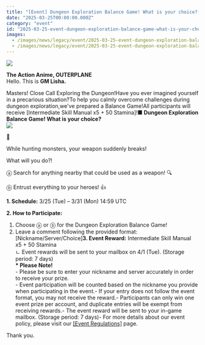 ```yaml
---
title: "[Event] Dungeon Exploration Balance Game! What is your choice?(Completed)"
date: "2025-03-25T00:00:00.000Z"
category: "event"
id: "2025-03-25-event-dungeon-exploration-balance-game-what-is-your-choice-completed"
images:
  - /images/news/legacy/event/2025-03-25-event-dungeon-exploration-balance-game-what-is-your-choice-completed/a3c5fee0e12a4b24a46ff38664e7fe52.webp
  - /images/news/legacy/event/2025-03-25-event-dungeon-exploration-balance-game-what-is-your-choice-completed/c6751971e0174004a89453c059e8ed16_002.webp
---
```


![](/images/news/legacy/event/2025-03-25-event-dungeon-exploration-balance-game-what-is-your-choice-completed/a3c5fee0e12a4b24a46ff38664e7fe52.webp)  

**The Action Anime, OUTERPLANE**  
Hello. This is **GM Lisha.**  
  
Masters! Close Call Exploring the Dungeon!Have you ever imagined yourself in a precarious situation?To help you calmly overcome challenges during dungeon exploration,we've prepared a Balance Game!All participants will receive \[Intermediate Skill Manual x5 + 50 Stamina\]!**■ Dungeon Exploration Balance Game! What is your choice?**  
![](/images/news/legacy/event/2025-03-25-event-dungeon-exploration-balance-game-what-is-your-choice-completed/c6751971e0174004a89453c059e8ed16_002.webp)  

  
💬

While hunting monsters, your weapon suddenly breaks!

What will you do?!

ⓐ Search for anything nearby that could be used as a weapon! 🔍

ⓑ Entrust everything to your heroes! 👍

  

  
**1\. Schedule:** 3/25 (Tue) – 3/31 (Mon) 14:59 UTC  
  
**2\. How to Participate:**   
1) Choose ⓐ or ⓑ for the Dungeon Exploration Balance Game!  
2) Leave a comment following the provided format: \[Nickname/Server/Choice\]**3\. Event Reward:** Intermediate Skill Manual x5 + 50 Stamina  
ㄴ Event rewards will be sent to your mailbox on 4/1 (Tue). (Storage period: 7 days)  
**\* Please Note!**  
\- Please be sure to enter your nickname and server accurately in order to receive your prize.  
\- Event participation will be counted based on the nickname you provide when participating in the event.- If your entry does not follow the event format, you may not receive the reward.- Participants can only win one event prize per account, and duplicate entries will be exempt from receiving rewards.- The event reward will be sent to your in-game mailbox. (Storage period: 7 days)- For more details about our event policy, please visit our [\[Event Regulations\]](https://common.game.onstove.com/terms/index?gameType=MOBILE&termsType=8&langCode=en) page.  
  
Thank you.
